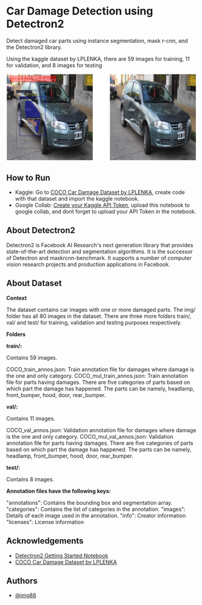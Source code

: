 
# Car Damage Detection using Detectron2

Detect damaged car parts using instance segmentation, mask r-cnn, and the Detectron2 library.

Using the kaggle dataset by LPLENKA, there are 59 images for training, 11 for validation, and 8 images for testing


![Car Damage Detection Mask RCNN Detectron2](./img/output.png?raw=true "Car Damage Detection Mask RCNN Detectron2")


## How to Run

- Kaggle: Go to [COCO Car Damage Dataset by LPLENKA](https://www.kaggle.com/datasets/lplenka/coco-car-damage-detection-dataset), create code with that dataset and import the kaggle notebook.
- Google Collab: [Create your Kaggle API Token](https://www.kaggle.com/general/74235), upload this notebook to google collab, and dont forget to upload your API Token in the notebook.
## About Detectron2

Detectron2 is Facebook AI Research's next generation library that provides state-of-the-art detection and segmentation algorithms. It is the successor of Detectron and maskrcnn-benchmark. It supports a number of computer vision research projects and production applications in Facebook.
## About Dataset

**Context**

The dataset contains car images with one or more damaged parts. The img/ folder has all 80 images in the dataset. There are three more folders train/, val/ and test/ for training, validation and testing purposes respectively.

**Folders**

**train/:**

Contains 59 images.

COCO_train_annos.json: Train annotation file for damages where damage is the one and only category.
COCO_mul_train_annos.json: Train annotation file for parts having damages. There are five categories of parts based on which part the damage has happened. The parts can be namely, headlamp, front_bumper, hood, door, rear_bumper.

**val/:**

Contains 11 images.

COCO_val_annos.json: Validation annotation file for damages where damage is the one and only category.
COCO_mul_val_annos.json: Validation annotation file for parts having damages. There are five categories of parts based on which part the damage has happened. The parts can be namely, headlamp, front_bumper, hood, door, rear_bumper.

**test/:**

Contains 8 images.

**Annotation files have the following keys:**

"annotations": Contains the bounding box and segmentation array.
"categories": Contains the list of categories in the annotation.
"images": Details of each image used in the annotation.
"info": Creator information
"licenses": License information
## Acknowledgements

 - [Detectron2 Getting Started Notebook](https://colab.research.google.com/drive/16jcaJoc6bCFAQ96jDe2HwtXj7BMD_-m5)
 - [COCO Car Damage Dataset by LPLENKA](https://www.kaggle.com/datasets/lplenka/coco-car-damage-detection-dataset)


## Authors

- [@img88](https://github.com/img88)

